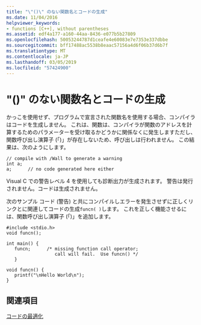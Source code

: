 ```yaml
---
title: "\"()\" のない関数名とコードの生成"
ms.date: 11/04/2016
helpviewer_keywords:
- functions [C++], without parentheses
ms.assetid: edf4a177-a160-44aa-8436-e077b5b27809
ms.openlocfilehash: 50053244787d1ceafe4e60083e7e7353e337dbbe
ms.sourcegitcommit: bff17488ac5538b8eaac57156a4d6f06b37d6b7f
ms.translationtype: MT
ms.contentlocale: ja-JP
ms.lasthandoff: 03/05/2019
ms.locfileid: "57424900"
---
```

# <a name="using-function-name-without--produces-no-code"></a>"()" のない関数名とコードの生成

かっこを使用せず、プログラムで宣言された関数名を使用する場合、コンパイラはコードを生成しません。 これは、関数は、コンパイラが関数のアドレスを計算するためのパラメーターを受け取るかどうかに関係なくに発生しますただし、関数呼び出し演算子 (「)」が存在しないため、呼び出しは行われません。 この結果は、次のようにします。

```
// compile with /Wall to generate a warning
int a;
a;      // no code generated here either
```

Visual C での警告レベル 4 を使用しても診断出力が生成されます。 警告は発行されません。コードは生成されません。

次のサンプル コード (警告) と共にコンパイルしエラーを発生させずに正しくリンクとに関連してコードの生成`funcn( )`します。 これを正しく機能させるには、関数呼び出し演算子 (「)」を追加します。

```
#include <stdio.h>
void funcn();

int main() {
   funcn;      /* missing function call operator;
                  call will fail.  Use funcn() */
   }

void funcn() {
   printf("\nHello World\n");
}
```

## <a name="see-also"></a>関連項目

[コードの最適化](../../build/reference/optimizing-your-code.md)
